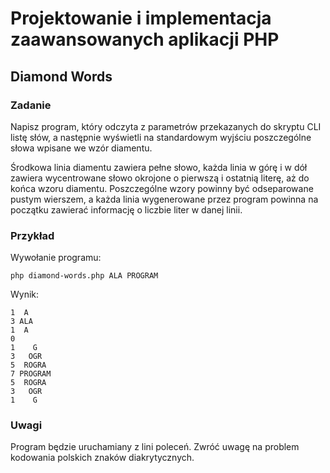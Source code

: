 # Projektowanie i implementacja zaawansowanych aplikacji PHP

## Diamond Words


### Zadanie

Napisz program, który odczyta z parametrów przekazanych do skryptu CLI listę słów, a następnie wyświetli na standardowym wyjściu poszczególne słowa wpisane we wzór diamentu.
 
Środkowa linia diamentu zawiera pełne słowo, każda linia w górę i w dół zawiera wycentrowane słowo okrojone o pierwszą i ostatnią literę, aż do końca wzoru diamentu. Poszczególne wzory powinny być odseparowane pustym wierszem, a każda linia wygenerowane przez program powinna na początku zawierać informację o liczbie liter w danej linii.


### Przykład

Wywołanie programu:

```
php diamond-words.php ALA PROGRAM
```

Wynik:

```
1  A
3 ALA
1  A
0
1    G
3   OGR
5  ROGRA
7 PROGRAM
5  ROGRA
3   OGR
1    G
```

### Uwagi

Program będzie uruchamiany z lini poleceń. Zwróć uwagę na problem kodowania polskich znaków diakrytycznych.